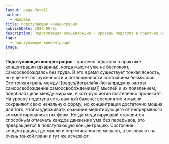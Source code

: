 ```yaml
---
layout: page-detail
author:
  - Яшодеви
title: подступающая концентрация
publishDate: 2024-09-01
description: Подступающая концентрация - уровень подступа в практике концентрации (дхараны), когда мысли уже не беспокоят, самоосвобождаясь без труда. В это время существует тонкая ясность, но еще нет погруженности и поглощенности состоянием безмыслия.
tags:
  - подступающая-концентрация
image:
---
```

**Подступающая концентрация** - уровень подступа в практике концентрации (дхараны), когда мысли уже не беспокоят, самоосвобождаясь без труда. В это время существует тонкая ясность, но еще нет погруженности и поглощенности состоянием безмыслия. Это тонкая грань между [[pages/йога/лайя-йога/праджня-янтра/самоосвобождение|самоосвобождением]] мыслей и их появлением, подобная щели между мирами, в которую йогин постепенно проникает. На уровне подступа есть важный баланс: восприятие и мысли сохраняют свою начальную форму, но концентрация достаточно мощна для того, чтобы удерживать сознание медитирующего от непрерывного комментирования этих форм. Когда медитирующий становится способным отмечать каждое движение ума без перерывов, это превращается в подступающую концентрацию. Состояние концентрации, где мысли и переживания не мешают, а возникают на очень тонкой грани и тут же исчезают.

